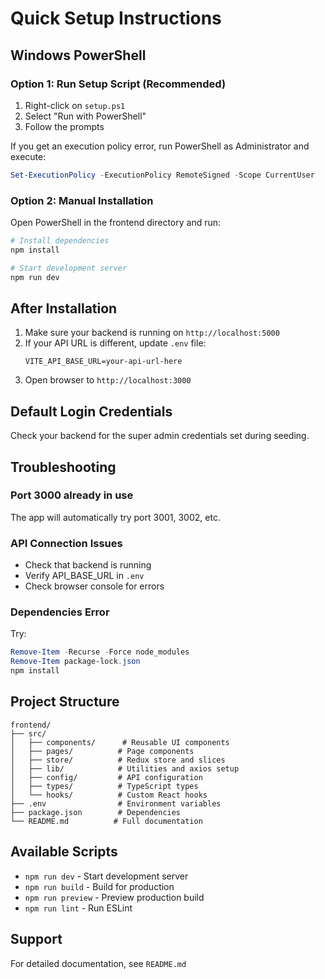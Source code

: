 # Quick Setup Instructions

## Windows PowerShell

### Option 1: Run Setup Script (Recommended)

1. Right-click on `setup.ps1`
2. Select "Run with PowerShell"
3. Follow the prompts

If you get an execution policy error, run PowerShell as Administrator and execute:

```powershell
Set-ExecutionPolicy -ExecutionPolicy RemoteSigned -Scope CurrentUser
```

### Option 2: Manual Installation

Open PowerShell in the frontend directory and run:

```powershell
# Install dependencies
npm install

# Start development server
npm run dev
```

## After Installation

1. Make sure your backend is running on `http://localhost:5000`
2. If your API URL is different, update `.env` file:
   ```
   VITE_API_BASE_URL=your-api-url-here
   ```
3. Open browser to `http://localhost:3000`

## Default Login Credentials

Check your backend for the super admin credentials set during seeding.

## Troubleshooting

### Port 3000 already in use

The app will automatically try port 3001, 3002, etc.

### API Connection Issues

- Check that backend is running
- Verify API_BASE_URL in `.env`
- Check browser console for errors

### Dependencies Error

Try:

```powershell
Remove-Item -Recurse -Force node_modules
Remove-Item package-lock.json
npm install
```

## Project Structure

```
frontend/
├── src/
│   ├── components/      # Reusable UI components
│   ├── pages/          # Page components
│   ├── store/          # Redux store and slices
│   ├── lib/            # Utilities and axios setup
│   ├── config/         # API configuration
│   ├── types/          # TypeScript types
│   └── hooks/          # Custom React hooks
├── .env                # Environment variables
├── package.json        # Dependencies
└── README.md          # Full documentation
```

## Available Scripts

- `npm run dev` - Start development server
- `npm run build` - Build for production
- `npm run preview` - Preview production build
- `npm run lint` - Run ESLint

## Support

For detailed documentation, see `README.md`
